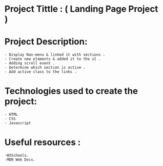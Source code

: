 #  Project Tittle : ( Landing Page Project )

#  Project Description:

	- Display Nav-menu & linked it with sections .
	- Create new elements & added it to the ul .
	- Adding scroll event .
	- Determine which section is active .
	- Add active class to the links .

# Technologies used to create the project:

	- HTML
	- CSS
	- Javascript

# Useful resources :

	-W3Schools.
	-MDN Web Docs.

